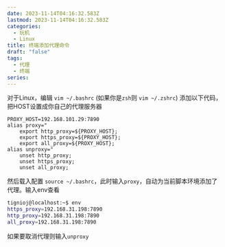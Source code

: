 ```yaml
---
date: 2023-11-14T04:16:32.583Z
lastmod: 2023-11-14T04:16:32.583Z
categories:
  - 玩机
  - Linux
title: 终端添加代理命令
draft: "false"
tags:
  - 代理
  - 终端
series:
---
```

对于Linux，编辑 `vim ~/.bashrc` (如果你是`zsh`则 `vim ~/.zshrc`)
添加以下代码，把HOST设置成你自己的代理服务器
```shell
PROXY_HOST=192.168.101.29:7890
alias proxy="
    export http_proxy=${PROXY_HOST};
    export https_proxy=${PROXY_HOST};
    export all_proxy=${PROXY_HOST};
alias unproxy="
    unset http_proxy;
    unset https_proxy;
    unset all_proxy;
```

然后载入配置 `source ~/.bashrc`，此时输入`proxy`，自动为当前脚本环境添加了代理。输入env查看
```bash
tignioj@localhost:~$ env
https_proxy=192.168.31.198:7890
http_proxy=192.168.31.198:7890
all_proxy=192.168.31.198:7890
```
如果要取消代理则输入`unproxy`

